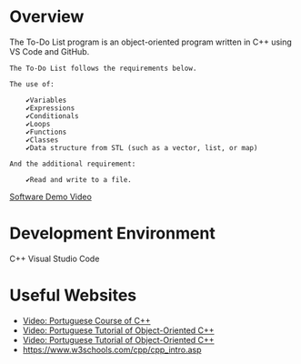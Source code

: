 # Overview

The To-Do List program is an object-oriented program written in C++ using VS Code and GitHub.

    The To-Do List follows the requirements below.

    The use of:

        ✔️Variables
        ✔️Expressions
        ✔️Conditionals
        ✔️Loops
        ✔️Functions
        ✔️Classes
        ✔️Data structure from STL (such as a vector, list, or map)

    And the additional requirement:

        ✔️Read and write to a file.

[Software Demo Video](https://youtu.be/rEXW7V-sVZ0)

# Development Environment

C++
Visual Studio Code

# Useful Websites

* [Video: Portuguese Course of C++](https://www.youtube.com/playlist?list=PL8iN9FQ7_jt6IIWbhzeALg8CHiSdYjPW_)
* [Video: Portuguese Tutorial of Object-Oriented C++ ](https://www.youtube.com/watch?v=jrhofSNMalY)
* [Video: Portuguese Tutorial of Object-Oriented C++ ](https://www.youtube.com/watch?v=o1V4kD5o5rw)
* https://www.w3schools.com/cpp/cpp_intro.asp   